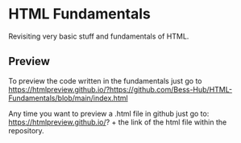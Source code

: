# HTML Fundamentals
Revisiting very basic stuff and fundamentals of HTML.

## Preview
To preview the code written in the fundamentals just go to https://htmlpreview.github.io/?https://github.com/Bess-Hub/HTML-Fundamentals/blob/main/index.html

Any time you want to preview a .html file in github just go to:
https://htmlpreview.github.io/? + the link of the html file within the repository.

